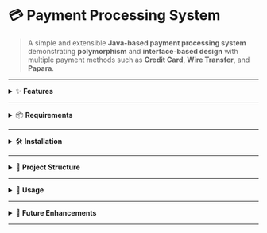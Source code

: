 # 💳 Payment Processing System

> A simple and extensible **Java-based payment processing system** demonstrating **polymorphism** and **interface-based design** with multiple payment methods such as **Credit Card**, **Wire Transfer**, and **Papara**.

---

<details>
<summary>✨ <strong>Features</strong></summary>

* Interface-based design for extensibility
* Three built-in payment methods: Credit Card, Wire Transfer, Papara
* Clean object-oriented structure with separation of concerns
* Easy to add new payment methods

</details>

---

<details>
<summary>📦 <strong>Requirements</strong></summary>

* Java 8 or higher
* Any standard Java IDE (IntelliJ, Eclipse, etc.)
* Git (optional, for cloning the repo)

</details>

---

<details>
<summary>🛠️ <strong>Installation</strong></summary>

```bash
# Clone the repository
git clone https://github.com/your-username/your-repo-name.git

# Navigate into the project directory
cd your-repo-name

# Compile the project
javac *.java

# Run the program
java Main
```

</details>

---

<details>
<summary>📂 <strong>Project Structure</strong></summary>

```plaintext
.
├── CreditCardPayment.java       # Implements credit card payment logic
├── IPaymentMethod.java          # Payment method interface
├── Main.java                    # Entry point to demonstrate payment processing
├── PaparaPayment.java           # Implements Papara payment logic
├── PaymentProcessor.java        # Handles payment method delegation
└── WireTransferPayment.java     # Implements wire transfer payment logic
```

</details>

---

<details>
<summary>🚀 <strong>Usage</strong></summary>

1. **Compile** the project using `javac *.java`
2. **Run** the `Main` class to simulate payment processing
3. Choose a payment method and observe the dynamic interface behavior

</details>

---

<details>
<summary>🔮 <strong>Future Enhancements</strong></summary>

* ✅ Add user input for dynamic payment selection
* 💼 Integrate real-world payment APIs (e.g., Stripe, PayPal)
* 🧪 Unit tests for each payment method
* 🌐 GUI or web interface for better interaction

</details>

---
